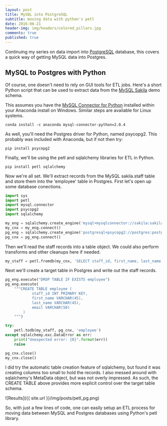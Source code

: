 ```yaml
---
layout: post
title: MySQL into PostgreSQL
subtitle: moving data with python's petl
date: 2016-06-21
header-img: img/headers/colored_pillars.jpg
comments: true
published: true
---
```


Continuing my series on data import into [PostgreSQL](https://www.postgresql.org/) database, this covers a quick way of getting MySQL data into Postgres. 

## MySQL to Postgres with Python

Of course, one doesn't need to rely on GUI tools for ETL jobs.  Here's a short Python script that can be used to extract data from the [MySQL Sakila](https://dev.mysql.com/doc/sakila/en/) demo schema.

This assumes you have the [MySQL Connector for Python](https://anaconda.org/anaconda/mysql-connector-python) installed within your Anaconda install on Windows.  Similar steps are available for Linux systems.

    conda install -c anaconda mysql-connector-python=2.0.4

As well, you'll need the Postgres driver for Python, named psycopg2.  This probably was included with Anaconda, but if not then try:

    pip install psycopg2

Finally, we'll be using the petl and sqlalchemy libraries for ETL in Python.

    pip install petl sqlalchemy

Now we're all set.  We'll extract records from the MySQL sakila.staff table and store them into the 'employee' table in Postgres.  First let's open up some database conections.

```python 
import sys
import petl
import mysql.connector
import psycopg2
import sqlalchemy

my_eng = sqlalchemy.create_engine('mysql+mysqlconnector://sakila:sakila@localhost/sakila')
my_cnx = my_eng.connect()
pg_eng = sqlalchemy.create_engine('postgresql+psycopg2://postgres:postgres@localhost/hr')
pg_cnx = pg_eng.connect()
```

Then we'll read the staff records into a table object.   We could also perform transforms and other cleanups here if needed.

```python 
my_staff = petl.fromdb(my_cnx, 'SELECT staff_id, first_name, last_name, email FROM staff')
```

Next we'll create a target table in Postgres and write out the staff records.

```python 
pg_eng.execute("DROP TABLE IF EXISTS employee")
pg_eng.execute(
    """CREATE TABLE employee (
            staff_id INT PRIMARY KEY,
            first_name VARCHAR(45),
            last_name VARCHAR(45),
            email VARCHAR(50)
        )
    """)

try:
    petl.todb(my_staff, pg_cnx, 'employee')
except sqlalchemy.exc.DataError as err:
    print("Unexpected error: {0}".format(err))
    raise 

pg_cnx.close()
my_cnx.close()
```

I did try the automatic table creation feature of sqlalchemy, but found it was creating columns too small to hold the records. I also messed around with sqlalchemy's MetaData object, but was not overly impressed. As such, the CREATE TABLE above provides more explicit control over the target table schema. 

![Results]({{ site.url }}/img/posts/petl_pg.png)

So, with just a few lines of code, one can easily setup an ETL process for moving data between MySQL and Postgres databases using Python's petl library.

